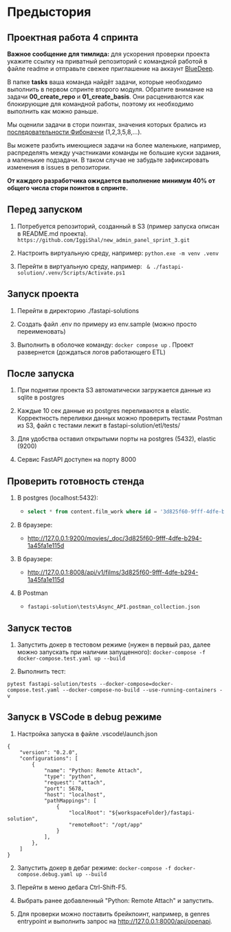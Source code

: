 # Предыстория
## Проектная работа 4 спринта

**Важное сообщение для тимлида:** для ускорения проверки проекта укажите ссылку на приватный репозиторий с командной работой в файле readme и отправьте свежее приглашение на аккаунт [BlueDeep](https://github.com/BigDeepBlue).

В папке **tasks** ваша команда найдёт задачи, которые необходимо выполнить в первом спринте второго модуля.  Обратите внимание на задачи **00_create_repo** и **01_create_basis**. Они расцениваются как блокирующие для командной работы, поэтому их необходимо выполнить как можно раньше.

Мы оценили задачи в стори поинтах, значения которых брались из [последовательности Фибоначчи](https://ru.wikipedia.org/wiki/Числа_Фибоначчи) (1,2,3,5,8,…).

Вы можете разбить имеющиеся задачи на более маленькие, например, распределять между участниками команды не большие куски задания, а маленькие подзадачи. В таком случае не забудьте зафиксировать изменения в issues в репозитории.

**От каждого разработчика ожидается выполнение минимум 40% от общего числа стори поинтов в спринте.**

## Перед запуском
1. Потребуется репозиторий, созданный в S3 (пример запуска описан в README.md проекта).
```https://github.com/IggiShal/new_admin_panel_sprint_3.git```

2. Настроить виртуальную среду, например:
```python.exe -m venv .venv```

3. Перейти в виртуальную среду, например:
``` & ./fastapi-solution/.venv/Scripts/Activate.ps1```

## Запуск проекта
1. Перейти в директорию ./fastapi-solutions

2. Создать файл .env по примеру из env.sample (можно просто переименовать)

3. Выполнить в оболочке команду:
```docker compose up``` . Проект развернется (дождаться логов работающего ETL)

## После запуска
1. При поднятии проекта S3 автоматически загружается данные из sqlite в postgres


3. Каждые 10 сек данные из postgres переливаются в elastic. Корректность переливки данных можно проверить тестами Postman из S3, файл с тестами лежит в fastapi-solution/etl/tests/

4. Для удобства оставил открытыми порты на postgres (5432), elastic (9200)

5. Сервис FastAPI доступен на порту 8000

## Проверить готовность стенда
1. В postgres (localhost:5432):
     * ```sql 
       select * from content.film_work where id = '3d825f60-9fff-4dfe-b294-1a45fa1e115d'```

2. В браузере:
     * http://127.0.0.1:9200/movies/_doc/3d825f60-9fff-4dfe-b294-1a45fa1e115d

3. В браузере:
     * http://127.0.0.1:8008/api/v1/films/3d825f60-9fff-4dfe-b294-1a45fa1e115d

4. В Postman 
     * ```fastapi-solution\tests\Async_API.postman_collection.json```

## Запуск тестов
1. Запустить докер в тестовом режиме (нужен в первый раз, далее можно запускать при наличии запущенного):
```docker-compose -f docker-compose.test.yaml up --build```

2. Выполнить тест:
```
pytest fastapi-solution/tests --docker-compose=docker-compose.test.yaml --docker-compose-no-build --use-running-containers -v
```

## Запуск в VSCode в debug режиме
1. Настройка запуска в файле .vscode\launch.json
```
{
    "version": "0.2.0",
    "configurations": [
        {
            "name": "Python: Remote Attach",
            "type": "python",
            "request": "attach",
            "port": 5678,
            "host": "localhost",
            "pathMappings": [
                {
                    "localRoot": "${workspaceFolder}/fastapi-solution",
                    "remoteRoot": "/opt/app"
                }
            ],
        },
    ]
}
```

2. Запустить докер в дебаг режиме:
```docker-compose -f docker-compose.debug.yaml up --build```

3. Перейти в меню дебага Ctrl-Shift-F5.
4. Выбрать ранее добавленный "Python: Remote Attach" и запустить.
5. Для проверки можно поставить брейкпоинт, например, в genres entrypoint и выполнить запрос на http://127.0.0.1:8000/api/openapi.